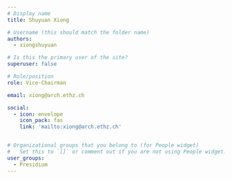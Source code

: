 ```yaml
---
# Display name
title: Shuyuan Xiong

# Username (this should match the folder name)
authors:
  - xiongshuyuan

# Is this the primary user of the site?
superuser: false

# Role/position
role: Vice-Chairman

email: xiong@arch.ethz.ch

social:
  - icon: envelope
    icon_pack: fas
    link: 'mailto:xiong@arch.ethz.ch'


# Organizational groups that you belong to (for People widget)
#   Set this to `[]` or comment out if you are not using People widget.
user_groups:
  - Presidium
---
```

